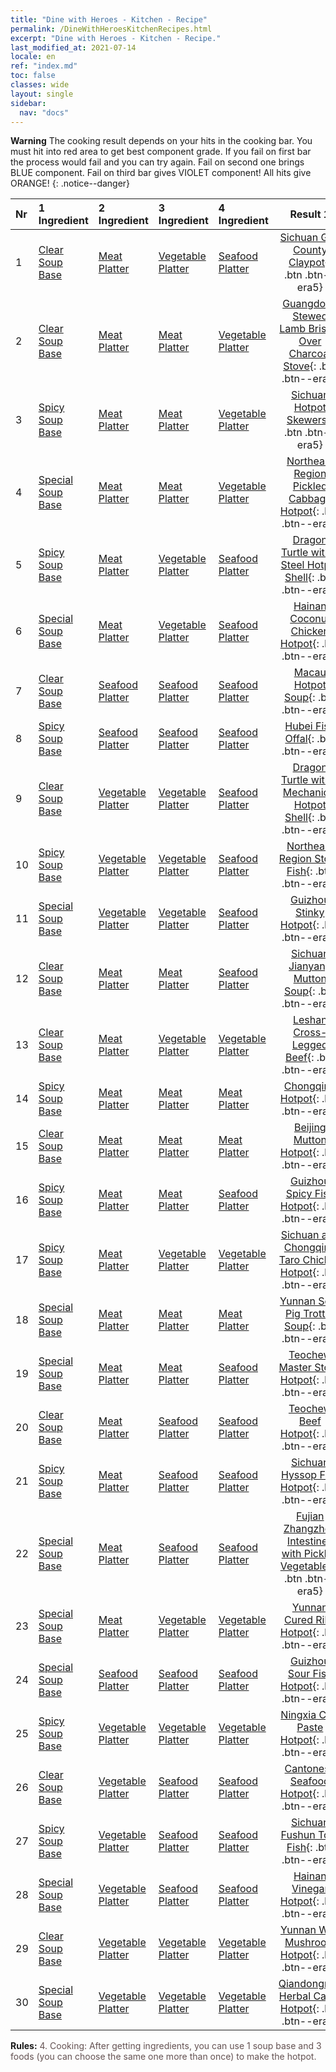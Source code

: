 ```yaml
---
title: "Dine with Heroes - Kitchen - Recipe"
permalink: /DineWithHeroesKitchenRecipes.html
excerpt: "Dine with Heroes - Kitchen - Recipe."
last_modified_at: 2021-07-14
locale: en
ref: "index.md"
toc: false
classes: wide
layout: single
sidebar:
  nav: "docs"
---
```


**Warning** The cooking result depends on your hits in the cooking bar. You must hit into red area to get best component grade. If you fail on first bar the process would fail and you can try again. Fail on second one brings BLUE component. Fail on third bar gives VIOLET component! All hits give ORANGE!
{: .notice--danger}

  | Nr | 1 Ingredient | 2 Ingredient | 3 Ingredient | 4 Ingredient | Result 1 | Result 2 | Result 3 |  
  |:---|:-------------|:-------------|:-------------|:-------------|:--------:|:--------:|:--------:| 
  | 1 | [Clear Soup Base](/Items/con_1158/) | [Meat Platter](/Items/con_1161/) | [Vegetable Platter](/Items/con_1162/) | [Seafood Platter](/Items/con_1163/) | [Sichuan Gao County Claypot](/Items/con_1176/){: .btn .btn--era5} | [Sichuan Gao County Claypot](/Items/con_1177/){: .btn .btn--era4} | [Sichuan Gao County Claypot](/Items/con_1178/){: .btn .btn--era3} | 
  | 2 | [Clear Soup Base](/Items/con_1158/) | [Meat Platter](/Items/con_1161/) | [Meat Platter](/Items/con_1161/) | [Vegetable Platter](/Items/con_1162/) | [Guangdong Stewed Lamb Brisket Over Charcoal Stove](/Items/con_1167/){: .btn .btn--era5} | [Guangdong Stewed Lamb Brisket Over Charcoal Stove](/Items/con_1168/){: .btn .btn--era4} | [Guangdong Stewed Lamb Brisket Over Charcoal Stove](/Items/con_1169/){: .btn .btn--era3} | 
  | 3 | [Spicy Soup Base](/Items/con_1159/) | [Meat Platter](/Items/con_1161/) | [Meat Platter](/Items/con_1161/) | [Vegetable Platter](/Items/con_1162/) | [Sichuan Hotpot Skewers](/Items/con_1197/){: .btn .btn--era5} | [Sichuan Hotpot Skewers](/Items/con_1198/){: .btn .btn--era4} | [Sichuan Hotpot Skewers](/Items/con_1199/){: .btn .btn--era3} | 
  | 4 | [Special Soup Base](/Items/con_1160/) | [Meat Platter](/Items/con_1161/) | [Meat Platter](/Items/con_1161/) | [Vegetable Platter](/Items/con_1162/) | [Northeast Region Pickled Cabbage Hotpot](/Items/con_1227/){: .btn .btn--era5} | [Northeast Region Pickled Cabbage Hotpot](/Items/con_1228/){: .btn .btn--era4} | [Northeast Region Pickled Cabbage Hotpot](/Items/con_1229/){: .btn .btn--era3} | 
  | 5 | [Spicy Soup Base](/Items/con_1159/) | [Meat Platter](/Items/con_1161/) | [Vegetable Platter](/Items/con_1162/) | [Seafood Platter](/Items/con_1163/) | [Dragon Turtle with a Steel Hotpot Shell](/Items/con_1206/){: .btn .btn--era5} | [Dragon Turtle with a Steel Hotpot Shell](/Items/con_1207/){: .btn .btn--era4} | [Dragon Turtle with a Steel Hotpot Shell](/Items/con_1208/){: .btn .btn--era3} | 
  | 6 | [Special Soup Base](/Items/con_1160/) | [Meat Platter](/Items/con_1161/) | [Vegetable Platter](/Items/con_1162/) | [Seafood Platter](/Items/con_1163/) | [Hainan Coconut Chicken Hotpot](/Items/con_1236/){: .btn .btn--era5} | [Hainan Coconut Chicken Hotpot](/Items/con_1237/){: .btn .btn--era4} | [Hainan Coconut Chicken Hotpot](/Items/con_1238/){: .btn .btn--era3} | 
  | 7 | [Clear Soup Base](/Items/con_1158/) | [Seafood Platter](/Items/con_1163/) | [Seafood Platter](/Items/con_1163/) | [Seafood Platter](/Items/con_1163/) | [Macau Hotpot Soup](/Items/con_1191/){: .btn .btn--era5} | [Macau Hotpot Soup](/Items/con_1192/){: .btn .btn--era4} | [Macau Hotpot Soup](/Items/con_1193/){: .btn .btn--era3} | 
  | 8 | [Spicy Soup Base](/Items/con_1159/) | [Seafood Platter](/Items/con_1163/) | [Seafood Platter](/Items/con_1163/) | [Seafood Platter](/Items/con_1163/) | [Hubei Fish Offal](/Items/con_1221/){: .btn .btn--era5} | [Hubei Fish Offal](/Items/con_1222/){: .btn .btn--era4} | [Hubei Fish Offal](/Items/con_1223/){: .btn .btn--era3} | 
  | 9 | [Clear Soup Base](/Items/con_1158/) | [Vegetable Platter](/Items/con_1162/) | [Vegetable Platter](/Items/con_1162/) | [Seafood Platter](/Items/con_1163/) | [Dragon Turtle with a Mechanical Hotpot Shell](/Items/con_1185/){: .btn .btn--era5} | [Dragon Turtle with a Mechanical Hotpot Shell](/Items/con_1186/){: .btn .btn--era4} | [Dragon Turtle with a Mechanical Hotpot Shell](/Items/con_1187/){: .btn .btn--era3} | 
  | 10 | [Spicy Soup Base](/Items/con_1159/) | [Vegetable Platter](/Items/con_1162/) | [Vegetable Platter](/Items/con_1162/) | [Seafood Platter](/Items/con_1163/) | [Northeast Region Stove Fish](/Items/con_1215/){: .btn .btn--era5} | [Northeast Region Stove Fish](/Items/con_1216/){: .btn .btn--era4} | [Northeast Region Stove Fish](/Items/con_1217/){: .btn .btn--era3} | 
  | 11 | [Special Soup Base](/Items/con_1160/) | [Vegetable Platter](/Items/con_1162/) | [Vegetable Platter](/Items/con_1162/) | [Seafood Platter](/Items/con_1163/) | [Guizhou Stinky Hotpot](/Items/con_1245/){: .btn .btn--era5} | [Guizhou Stinky Hotpot](/Items/con_1246/){: .btn .btn--era4} | [Guizhou Stinky Hotpot](/Items/con_1247/){: .btn .btn--era3} | 
  | 12 | [Clear Soup Base](/Items/con_1158/) | [Meat Platter](/Items/con_1161/) | [Meat Platter](/Items/con_1161/) | [Seafood Platter](/Items/con_1163/) | [Sichuan Jianyang Mutton Soup](/Items/con_1170/){: .btn .btn--era5} | [Sichuan Jianyang Mutton Soup](/Items/con_1171/){: .btn .btn--era4} | [Sichuan Jianyang Mutton Soup](/Items/con_1172/){: .btn .btn--era3} | 
  | 13 | [Clear Soup Base](/Items/con_1158/) | [Meat Platter](/Items/con_1161/) | [Vegetable Platter](/Items/con_1162/) | [Vegetable Platter](/Items/con_1162/) | [Leshan Cross-Legged Beef](/Items/con_1173/){: .btn .btn--era5} | [Leshan Cross-Legged Beef](/Items/con_1174/){: .btn .btn--era4} | [Leshan Cross-Legged Beef](/Items/con_1175/){: .btn .btn--era3} | 
  | 14 | [Spicy Soup Base](/Items/con_1159/) | [Meat Platter](/Items/con_1161/) | [Meat Platter](/Items/con_1161/) | [Meat Platter](/Items/con_1161/) | [Chongqing Hotpot](/Items/con_1194/){: .btn .btn--era5} | [Chongqing Hotpot](/Items/con_1195/){: .btn .btn--era4} | [Chongqing Hotpot](/Items/con_1196/){: .btn .btn--era3} | 
  | 15 | [Clear Soup Base](/Items/con_1158/) | [Meat Platter](/Items/con_1161/) | [Meat Platter](/Items/con_1161/) | [Meat Platter](/Items/con_1161/) | [Beijing Mutton Hotpot](/Items/con_1164/){: .btn .btn--era5} | [Beijing Mutton Hotpot](/Items/con_1165/){: .btn .btn--era4} | [Beijing Mutton Hotpot](/Items/con_1166/){: .btn .btn--era3} | 
  | 16 | [Spicy Soup Base](/Items/con_1159/) | [Meat Platter](/Items/con_1161/) | [Meat Platter](/Items/con_1161/) | [Seafood Platter](/Items/con_1163/) | [Guizhou Spicy Fish Hotpot](/Items/con_1200/){: .btn .btn--era5} | [Guizhou Spicy Fish Hotpot](/Items/con_1201/){: .btn .btn--era4} | [Guizhou Spicy Fish Hotpot](/Items/con_1202/){: .btn .btn--era3} | 
  | 17 | [Spicy Soup Base](/Items/con_1159/) | [Meat Platter](/Items/con_1161/) | [Vegetable Platter](/Items/con_1162/) | [Vegetable Platter](/Items/con_1162/) | [Sichuan and Chongqing Taro Chicken Hotpot](/Items/con_1203/){: .btn .btn--era5} | [Sichuan and Chongqing Taro Chicken Hotpot](/Items/con_1204/){: .btn .btn--era4} | [Sichuan and Chongqing Taro Chicken Hotpot](/Items/con_1205/){: .btn .btn--era3} | 
  | 18 | [Special Soup Base](/Items/con_1160/) | [Meat Platter](/Items/con_1161/) | [Meat Platter](/Items/con_1161/) | [Meat Platter](/Items/con_1161/) | [Yunnan Sour Pig Trotter Soup](/Items/con_1224/){: .btn .btn--era5} | [Yunnan Sour Pig Trotter Soup](/Items/con_1225/){: .btn .btn--era4} | [Yunnan Sour Pig Trotter Soup](/Items/con_1226/){: .btn .btn--era3} | 
  | 19 | [Special Soup Base](/Items/con_1160/) | [Meat Platter](/Items/con_1161/) | [Meat Platter](/Items/con_1161/) | [Seafood Platter](/Items/con_1163/) | [Teochew Master Stock Hotpot](/Items/con_1230/){: .btn .btn--era5} | [Teochew Master Stock Hotpot](/Items/con_1231/){: .btn .btn--era4} | [Teochew Master Stock Hotpot](/Items/con_1232/){: .btn .btn--era3} | 
  | 20 | [Clear Soup Base](/Items/con_1158/) | [Meat Platter](/Items/con_1161/) | [Seafood Platter](/Items/con_1163/) | [Seafood Platter](/Items/con_1163/) | [Teochew Beef Hotpot](/Items/con_1179/){: .btn .btn--era5} | [Teochew Beef Hotpot](/Items/con_1180/){: .btn .btn--era4} | [Teochew Beef Hotpot](/Items/con_1181/){: .btn .btn--era3} | 
  | 21 | [Spicy Soup Base](/Items/con_1159/) | [Meat Platter](/Items/con_1161/) | [Seafood Platter](/Items/con_1163/) | [Seafood Platter](/Items/con_1163/) | [Sichuan Hyssop Fish Hotpot](/Items/con_1209/){: .btn .btn--era5} | [Sichuan Hyssop Fish Hotpot](/Items/con_1210/){: .btn .btn--era4} | [Sichuan Hyssop Fish Hotpot](/Items/con_1211/){: .btn .btn--era3} | 
  | 22 | [Special Soup Base](/Items/con_1160/) | [Meat Platter](/Items/con_1161/) | [Seafood Platter](/Items/con_1163/) | [Seafood Platter](/Items/con_1163/) | [Fujian Zhangzhou Intestines with Pickled Vegetables](/Items/con_1239/){: .btn .btn--era5} | [Fujian Zhangzhou Intestines with Pickled Vegetables](/Items/con_1240/){: .btn .btn--era4} | [Fujian Zhangzhou Intestines with Pickled Vegetables](/Items/con_1241/){: .btn .btn--era3} | 
  | 23 | [Special Soup Base](/Items/con_1160/) | [Meat Platter](/Items/con_1161/) | [Vegetable Platter](/Items/con_1162/) | [Vegetable Platter](/Items/con_1162/) | [Yunnan Cured Ribs Hotpot](/Items/con_1233/){: .btn .btn--era5} | [Yunnan Cured Ribs Hotpot](/Items/con_1234/){: .btn .btn--era4} | [Yunnan Cured Ribs Hotpot](/Items/con_1235/){: .btn .btn--era3} | 
  | 24 | [Special Soup Base](/Items/con_1160/) | [Seafood Platter](/Items/con_1163/) | [Seafood Platter](/Items/con_1163/) | [Seafood Platter](/Items/con_1163/) | [Guizhou Sour Fish Hotpot](/Items/con_1251/){: .btn .btn--era5} | [Guizhou Sour Fish Hotpot](/Items/con_1252/){: .btn .btn--era4} | [Guizhou Sour Fish Hotpot](/Items/con_1253/){: .btn .btn--era3} | 
  | 25 | [Spicy Soup Base](/Items/con_1159/) | [Vegetable Platter](/Items/con_1162/) | [Vegetable Platter](/Items/con_1162/) | [Vegetable Platter](/Items/con_1162/) | [Ningxia Chili Paste Hotpot](/Items/con_1212/){: .btn .btn--era5} | [Ningxia Chili Paste Hotpot](/Items/con_1213/){: .btn .btn--era4} | [Ningxia Chili Paste Hotpot](/Items/con_1214/){: .btn .btn--era3} | 
  | 26 | [Clear Soup Base](/Items/con_1158/) | [Vegetable Platter](/Items/con_1162/) | [Seafood Platter](/Items/con_1163/) | [Seafood Platter](/Items/con_1163/) | [Cantonese Seafood Hotpot](/Items/con_1188/){: .btn .btn--era5} | [Cantonese Seafood Hotpot](/Items/con_1189/){: .btn .btn--era4} | [Cantonese Seafood Hotpot](/Items/con_1190/){: .btn .btn--era3} | 
  | 27 | [Spicy Soup Base](/Items/con_1159/) | [Vegetable Platter](/Items/con_1162/) | [Seafood Platter](/Items/con_1163/) | [Seafood Platter](/Items/con_1163/) | [Sichuan Fushun Tofu Fish](/Items/con_1218/){: .btn .btn--era5} | [Sichuan Fushun Tofu Fish](/Items/con_1219/){: .btn .btn--era4} | [Sichuan Fushun Tofu Fish](/Items/con_1220/){: .btn .btn--era3} | 
  | 28 | [Special Soup Base](/Items/con_1160/) | [Vegetable Platter](/Items/con_1162/) | [Seafood Platter](/Items/con_1163/) | [Seafood Platter](/Items/con_1163/) | [Hainan Vinegar Hotpot](/Items/con_1248/){: .btn .btn--era5} | [Hainan Vinegar Hotpot](/Items/con_1249/){: .btn .btn--era4} | [Hainan Vinegar Hotpot](/Items/con_1250/){: .btn .btn--era3} | 
  | 29 | [Clear Soup Base](/Items/con_1158/) | [Vegetable Platter](/Items/con_1162/) | [Vegetable Platter](/Items/con_1162/) | [Vegetable Platter](/Items/con_1162/) | [Yunnan Wild Mushroom Hotpot](/Items/con_1182/){: .btn .btn--era5} | [Yunnan Wild Mushroom Hotpot](/Items/con_1183/){: .btn .btn--era4} | [Yunnan Wild Mushroom Hotpot](/Items/con_1184/){: .btn .btn--era3} | 
  | 30 | [Special Soup Base](/Items/con_1160/) | [Vegetable Platter](/Items/con_1162/) | [Vegetable Platter](/Items/con_1162/) | [Vegetable Platter](/Items/con_1162/) | [Qiandongnan Herbal Cattle Hotpot](/Items/con_1242/){: .btn .btn--era5} | [Qiandongnan Herbal Cattle Hotpot](/Items/con_1243/){: .btn .btn--era4} | [Qiandongnan Herbal Cattle Hotpot](/Items/con_1244/){: .btn .btn--era3} | 


 **Rules:** <span style="color: #645252">4. Cooking: After getting ingredients, you can use 1 soup base and 3 foods (you can choose the same one more than once) to make the hotpot.</span><br/><span style="color: #ffffff;font-size:6px">　</span><br/>

